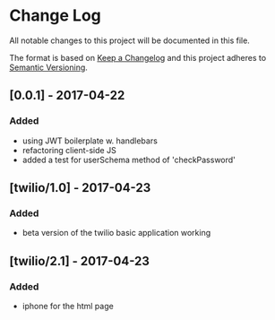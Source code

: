 # Change Log
All notable changes to this project will be documented in this file.

The format is based on [Keep a Changelog](http://keepachangelog.com/)
and this project adheres to [Semantic Versioning](http://semver.org/).


## [0.0.1] - 2017-04-22
### Added
- using JWT boilerplate w. handlebars
- refactoring client-side JS
- added a test for userSchema method of 'checkPassword'

## [twilio/1.0] - 2017-04-23
### Added
- beta version of the twilio basic application working

## [twilio/2.1] - 2017-04-23
### Added
- iphone for the html page
